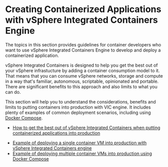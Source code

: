 # Creating Containerized Applications with vSphere Integrated Containers Engine #

The topics in this section provides guidelines for container developers who want to use vSphere Integrated Containers Engine to develop and deploy a containerized application.

vSphere Integrated Containers is designed to help you get the best out of your vSphere infrastucture by adding a container consumption model to it. That means that you can consume vSphere networks, storage and compute in a way that's familiar, autonomous, scriptable,  opinionated and portable. There are significant benefits to this approach and also limits to what you can do.

This section will help you to understand the considerations, benefits and limits to putting containers into production with VIC engine. It includes plenty of examples of common deployment scenarios, including using [Docker Compose](https://docs.docker.com/compose/).

- [How to get the best out of vSphere Integrated Containers when putting containerized applications into production](putting_apps_into_production.md)
<!-- - [How vSphere Integrated Containers engine fits into a Continuous Integration Pipeline](vic_in_build_pipeline.md) -->
- [Example of deploying a single container VM into production with vSphere Integrated Containers engine](deploy_single_containervm.md)
- [Example of deploying multiple container VMs into production using Docker Compose](deploy_multiple_docker_compose.md)
<!-- - [Example of deploying mutiple Linux containers inside container VMs](deploy_multiple_dinv.md) -->
<!-- - [Example of deploying a hybrid approach between container VMs and Linux containers](deploy_hybrid_containervm_dinv.md) -->
